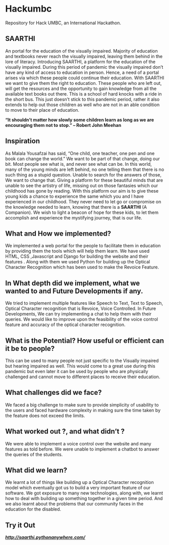 # Hackumbc
Repository for Hack UMBC, an International Hackathon.
## SAARTHI
An portal for the education of the visually impaired.
Majority of education and textbooks never reach the visually impaired, leaving them behind in the lore of literacy. Introducing SAARTHI, a platform for the education of the visually impaired. During this period of pandemic the visually impaired don’t have any kind of access to education in person. Hence, a need of a portal arises via which these people could continue their education. With SAARTHI we want to give them the right to education. These people who are left out, will get the resources and the opportunity to gain knowledge from all the available text books out there. This is a school of hard knocks with a ride in the short bus. This just doesn’t stick to this pandemic period, rather it also extends to help out those children as well who are not in an able condition to move to their place of education.

**“It shouldn’t matter how slowly some children learn as long as we are encouraging them not to stop.” – Robert John Meehan**

## Inspiration
As Malala Yousafzai has said, “One child, one teacher, one pen and one book can change the world.” We want to be part of that change, doing our bit. Most people see what is, and never see what can be. In this world, many of the young minds are left behind, no one telling them that there is no such thing as a stupid question. Unable to search for the answers of those, We want to change that. Giving a platform for these beautiful minds that are unable to see the artistry of life, missing out on those fantasies which our childhood has gone by reading. With this platform our aim is to give these young kids a chance to experience the same which you and I have experienced in our childhood. They never need to let go or compromise on the knowledge needed to learn, knowing that there is a **SAARTHI** (A Companion). We wish to light a beacon of hope for these kids, to let them accomplish and experience the mystifying journey, that is our life.

## What and How we implemented?
We implemented a web portal for the people to facilitate them in education by providing them the tools which will help them learn. We have used HTML, CSS ,Javascript and Django for building the website and their features . Along with them we used Python for building up the Optical Character Recognition which has been used to make the Revoice Feature.

## In What depth did we implement, what we wanted to and Future Developments if any.
We tried to implement multiple features like Speech to Text, Text to Speech, Optical Character recognition that is Revoice, Voice Controlled. In Future Developments, We can try implementing a chat to help them with their queries. We would like to improve upon the feasibility of the voice control feature and accuracy of the optical character recognition.

## What is the Potential? How useful or efficient can it be to people?
This can be used to many people not just specific to the Visually impaired but hearing impaired as well. This would come to a great use during this pandemic but even later it can be used by people who are physically challenged and cannot move to different places to receive their education.

## What challenges did we face?
We faced a big challenge to make sure to provide simplicity of usability to the users and faced hardware complexity in making sure the time taken by the feature does not exceed the limits.

## What worked out ?, and what didn’t ?
We were able to implement a voice control over the website and many features as told before. We were unable to implement a chatbot to answer the queries of the students.

## What did we learn?
We learnt a lot of things like building up a Optical Character recognition model which eventually got us to build a very important feature of our software. We got exposure to many new technologies, along with, we learnt how to deal with building up something together in a given time period. And we also learnt about the problems that our community faces in the education for the disabled.

## Try it Out
***http://saarthi.pythonanywhere.com/***
